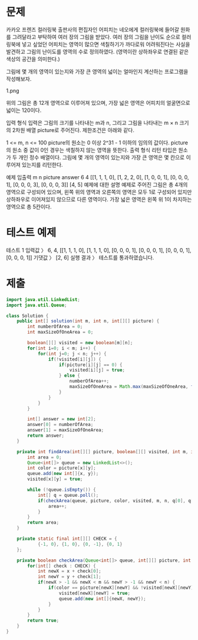 # 문제
카카오 프렌즈 컬러링북
출판사의 편집자인 어피치는 네오에게 컬러링북에 들어갈 원화를 그려달라고 부탁하여 여러 장의 그림을 받았다. 여러 장의 그림을 난이도 순으로 컬러링북에 넣고 싶었던 어피치는 영역이 많으면 색칠하기가 까다로워 어려워진다는 사실을 발견하고 그림의 난이도를 영역의 수로 정의하였다. (영역이란 상하좌우로 연결된 같은 색상의 공간을 의미한다.)

그림에 몇 개의 영역이 있는지와 가장 큰 영역의 넓이는 얼마인지 계산하는 프로그램을 작성해보자.

1.png

위의 그림은 총 12개 영역으로 이루어져 있으며, 가장 넓은 영역은 어피치의 얼굴면으로 넓이는 120이다.

입력 형식
입력은 그림의 크기를 나타내는 m과 n, 그리고 그림을 나타내는 m × n 크기의 2차원 배열 picture로 주어진다. 제한조건은 아래와 같다.

1 <= m, n <= 100
picture의 원소는 0 이상 2^31 - 1 이하의 임의의 값이다.
picture의 원소 중 값이 0인 경우는 색칠하지 않는 영역을 뜻한다.
출력 형식
리턴 타입은 원소가 두 개인 정수 배열이다. 그림에 몇 개의 영역이 있는지와 가장 큰 영역은 몇 칸으로 이루어져 있는지를 리턴한다.

예제 입출력
m	n	picture	answer
6	4	[[1, 1, 1, 0], [1, 2, 2, 0], [1, 0, 0, 1], [0, 0, 0, 1], [0, 0, 0, 3], [0, 0, 0, 3]]	[4, 5]
예제에 대한 설명
예제로 주어진 그림은 총 4개의 영역으로 구성되어 있으며, 왼쪽 위의 영역과 오른쪽의 영역은 모두 1로 구성되어 있지만 상하좌우로 이어져있지 않으므로 다른 영역이다. 가장 넓은 영역은 왼쪽 위 1이 차지하는 영역으로 총 5칸이다.

# 테스트 예제
테스트 1
입력값 〉	6, 4, [[1, 1, 1, 0], [1, 1, 1, 0], [0, 0, 0, 1], [0, 0, 0, 1], [0, 0, 0, 1], [0, 0, 0, 1]]
기댓값 〉	[2, 6]
실행 결과 〉	테스트를 통과하였습니다.

# 제출
```java
import java.util.LinkedList;
import java.util.Queue;

class Solution {
    public int[] solution(int m, int n, int[][] picture) {
        int numberOfArea = 0;
        int maxSizeOfOneArea = 0;

        boolean[][] visited = new boolean[m][n];
        for(int i=0; i < m; i++) {
            for(int j=0; j < n; j++) {
                if(!visited[i][j]) {
                    if(picture[i][j] == 0) {
                        visited[i][j] = true;
                    } else {
                        numberOfArea++;
                        maxSizeOfOneArea = Math.max(maxSizeOfOneArea, findArea(picture, visited, m, n, i, j));
                    }
                }
            }
        }

        int[] answer = new int[2];
        answer[0] = numberOfArea;
        answer[1] = maxSizeOfOneArea;
        return answer;
    }

    private int findArea(int[][] picture, boolean[][] visited, int m, int n, int x, int y) {
        int area = 0;
        Queue<int[]> queue = new LinkedList<>();
        int color = picture[x][y];
        queue.add(new int[]{x, y});
        visited[x][y] = true;

        while (!queue.isEmpty()) {
            int[] q = queue.poll();
            if(checkArea(queue, picture, color, visited, m, n, q[0], q[1])) {
                area++;
            }
        }
        return area;
    }

    private static final int[][] CHECK = {
            {-1, 0}, {1, 0}, {0, -1}, {0, 1}
    };

    private boolean checkArea(Queue<int[]> queue, int[][] picture, int color, boolean[][] visited, int m, int n, int x, int y) {
        for(int[] check : CHECK) {
            int newX = x + check[0];
            int newY = y + check[1];
            if(newX > -1 && newX < m && newY > -1 && newY < n) {
                if(color == picture[newX][newY] && !visited[newX][newY])  {
                    visited[newX][newY] = true;
                    queue.add(new int[]{newX, newY});
                }
            }
        }
        return true;
    }
}
```